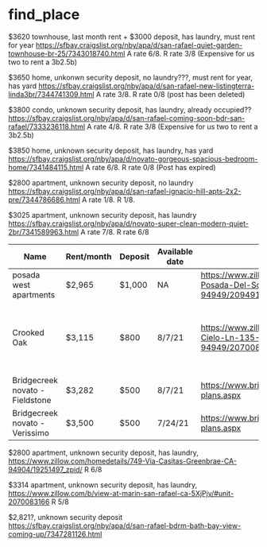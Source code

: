 # find_place


$3620 townhouse, last month rent + $3000 deposit, has laundry, must rent for year
https://sfbay.craigslist.org/nby/apa/d/san-rafael-quiet-garden-townhouse-br-25/7343018740.html
A rate 6/8. R rate 3/8 (Expensive for us two to rent a 3b2.5b)


$3650 home, unkonwn security deposit, no laundry???, must rent for year, has yard
https://sfbay.craigslist.org/nby/apa/d/san-rafael-new-listingterra-linda3br/7344741309.html
A rate 3/8. R rate 0/8 (post has been deleted)


$3800 condo, unknown security deposit, has laundry, already occupied??
https://sfbay.craigslist.org/nby/apa/d/san-rafael-coming-soon-bdr-san-rafael/7333236118.html
A rate 4/8. R rate 3/8 (Expensive for us two to rent a 3b2.5b)


$3850 home, unknown security deposit, has laundry, has yard
https://sfbay.craigslist.org/nby/apa/d/novato-gorgeous-spacious-bedroom-home/7341484115.html
A rate 6/8. R rate 0/8 (Post has expired)


$2800 apartment, unknown security deposit, no laundry
https://sfbay.craigslist.org/nby/apa/d/san-rafael-ignacio-hill-apts-2x2-pre/7344786686.html
A rate 1/8. R 1/8.


$3025 apartment, unknown security deposit, has laundry
https://sfbay.craigslist.org/nby/apa/d/novato-super-clean-modern-quiet-2br/7341589963.html
A rate 7/8. R rate 6/8 

| Name | Rent/month | Deposit | Available date | Link | R Rate | A Rate | 
| --- | --- | --- | --- | --- | --- | --- |
| posada west apartments | $2,965 | $1,000 |  NA | https://www.zillow.com/homedetails/235-Posada-Del-Sol-575364384-Novato-CA-94949/2094917212_zpid/ | | 6/8
| Crooked Oak | $3,115 | $800 | 8/7/21 | https://www.zillow.com/homedetails/130-Cielo-Ln-135-303-Novato-CA-94949/2070082432_zpid/ | | 0/8 I lived there before stole my deposit
| Bridgecreek novato - Fieldstone | $3,282 | $500 | 8/7/21 |https://www.bridgecreekapartments.net/floor-plans.aspx |
| Bridgecreek novato - Verissimo | $3,500 |  $500 | 7/24/21 |https://www.bridgecreekapartments.net/floor-plans.aspx |


$2800 apartment, unknown security deposit, has laundry,
https://www.zillow.com/homedetails/749-Via-Casitas-Greenbrae-CA-94904/19251497_zpid/
R 6/8

$3314 apartment, unknown security deposit, has laundry,
https://www.zillow.com/b/view-at-marin-san-rafael-ca-5XjPjv/#unit-2070083166
R 5/8

$2,821?, unknown security deposit
https://sfbay.craigslist.org/nby/apa/d/san-rafael-bdrm-bath-bay-view-coming-up/7347281126.html
